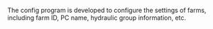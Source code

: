 The config program is developed to configure the settings of farms, including farm ID, PC name, hydraulic group information, etc.
